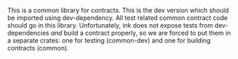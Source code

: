 This is a common library for contracts. This is the dev version which should be imported using dev-dependency. All test related common contract code should go in this library. Unfortunately, ink does not expose tests from dev-dependencies _and_ build a contract properly, so we are forced to put them in a separate crates: one for testing (common-dev) and one for building contracts (common).